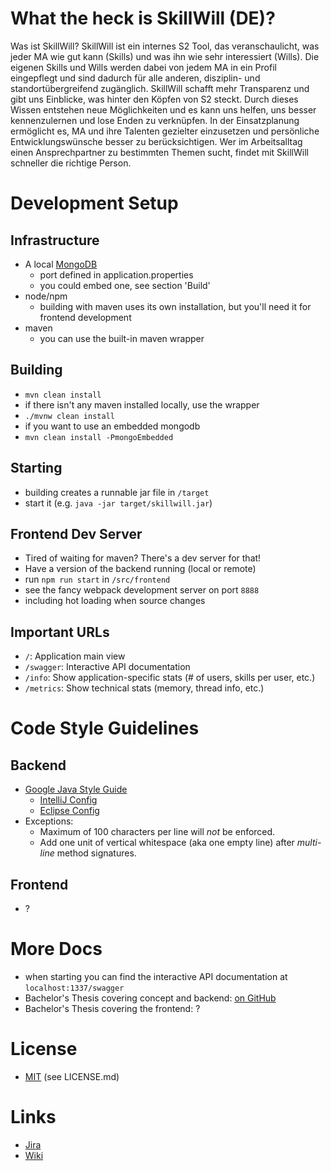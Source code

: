 # What the heck is SkillWill (DE)?
Was ist SkillWill?
SkillWill ist ein internes S2 Tool, das veranschaulicht, was jeder MA wie gut kann (Skills) und was ihn wie sehr interessiert (Wills).
Die eigenen Skills und Wills werden dabei von jedem MA in ein Profil eingepflegt und sind dadurch für alle anderen, disziplin- und standortübergreifend zugänglich.
SkillWill schafft mehr Transparenz und gibt uns Einblicke, was hinter den Köpfen von S2 steckt. Durch dieses Wissen entstehen neue Möglichkeiten und es kann uns helfen, uns besser kennenzulernen und lose Enden zu verknüpfen.
In der Einsatzplanung ermöglicht es, MA und ihre Talenten gezielter einzusetzen und persönliche Entwicklungswünsche besser zu berücksichtigen.
Wer im Arbeitsalltag einen Ansprechpartner zu bestimmten Themen sucht, findet mit SkillWill schneller die richtige Person.



# Development Setup

## Infrastructure
* A local [MongoDB](https://www.mongodb.com/)
  * port defined in application.properties
  * you could embed one, see section 'Build'
* node/npm
  * building with maven uses its own installation, but you'll need it for frontend development
* maven
  * you can use the built-in maven wrapper

## Building
* ```mvn clean install```
* if there isn't any maven installed locally, use the wrapper
 * ```./mvnw clean install```
* if you want to use an embedded mongodb
 * ```mvn clean install -PmongoEmbedded```

## Starting
* building creates a runnable jar file in ```/target```
* start it (e.g. ```java -jar target/skillwill.jar```)

## Frontend Dev Server
* Tired of waiting for maven? There's a dev server for that!
* Have a version of the backend running (local or remote)
* run ```npm run start``` in ```/src/frontend```
* see the fancy webpack development server on port ```8888```
* including hot loading when source changes

## Important URLs
* `/`: Application main view
* `/swagger`: Interactive API documentation
* `/info`: Show application-specific stats (# of users, skills per user, etc.)
* `/metrics`: Show technical stats (memory, thread info, etc.)



# Code Style Guidelines

## Backend
* [Google Java Style Guide](https://google.github.io/styleguide/javaguide.html)
  * [IntelliJ Config](https://github.com/google/styleguide/blob/gh-pages/intellij-java-google-style.xml)
  * [Eclipse Config](https://github.com/google/styleguide/blob/gh-pages/eclipse-java-google-style.xml)
* Exceptions:
  * Maximum of 100 characters per line will _not_ be enforced.
  * Add one unit of vertical whitespace (aka one empty line) after _multi-line_ method signatures.

## Frontend
* ?



# More Docs
* when starting you can find the interactive API documentation at ```localhost:1337/swagger```
* Bachelor's Thesis covering concept and backend: [on GitHub](https://github.com/t0rbn/BSc)
* Bachelor's Thesis covering the frontend: ?



# License
* [MIT](https://opensource.org/licenses/MIT) (see LICENSE.md)



# Links
* [Jira](https://jira.sinnerschrader.com/secure/RapidBoard.jspa?rapidView=425)
* [Wiki](https://wiki.sinnerschrader.com/display/flowteam/SkillWill+-+Technisches)
